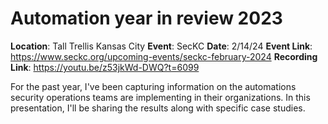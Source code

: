 # Automation year in review 2023

**Location**: Tall Trellis Kansas City
**Event**: SecKC
**Date**: 2/14/24
**Event Link**: https://www.seckc.org/upcoming-events/seckc-february-2024
**Recording Link**: https://youtu.be/z53jkWd-DWQ?t=6099

For the past year, I've been capturing information on the automations security operations teams are implementing in their organizations. In this presentation, I'll be sharing the results along with specific case studies.

